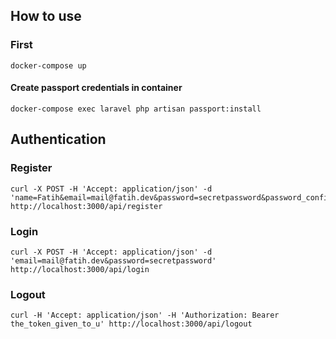 ## How to use

### First
    docker-compose up
    
#### Create passport credentials in container
    docker-compose exec laravel php artisan passport:install

## Authentication
### Register
    curl -X POST -H 'Accept: application/json' -d 'name=Fatih&email=mail@fatih.dev&password=secretpassword&password_confirmation=secretpassword' http://localhost:3000/api/register
    
### Login
    curl -X POST -H 'Accept: application/json' -d 'email=mail@fatih.dev&password=secretpassword' http://localhost:3000/api/login

### Logout
    curl -H 'Accept: application/json' -H 'Authorization: Bearer the_token_given_to_u' http://localhost:3000/api/logout
